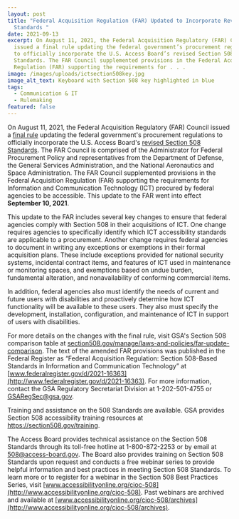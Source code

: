 ```yaml
---
layout: post
title: "Federal Acquisition Regulation (FAR) Updated to Incorporate Revised 508
  Standards "
date: 2021-09-13
excerpt: On August 11, 2021, the Federal Acquisition Regulatory (FAR) Council
  issued a final rule updating the federal government’s procurement regulations
  to officially incorporate the U.S. Access Board’s revised Section 508
  Standards. The FAR Council supplemented provisions in the Federal Acquisition
  Regulation (FAR) supporting the requirements for . . .
image: /images/uploads/ictsection508key.jpg
image_alt_text: Keyboard with Section 508 key highlighted in blue
tags:
  - Communication & IT
  - Rulemaking
featured: false
---
```

On August 11, 2021, the Federal Acquisition Regulatory (FAR) Council issued a [final rule](https://www.federalregister.gov/documents/2021/08/11/2021-16363/federal-acquisition-regulation-section-508-based-standards-in-information-and-communication) updating the federal government's procurement regulations to officially incorporate the U.S. Access Board's [revised Section 508 Standards](https://www.access-board.gov/ict/). The FAR Council is comprised of the Administrator for Federal Procurement Policy and representatives from the Department of Defense, the General Services Administration, and the National Aeronautics and Space Administration. The FAR Council supplemented provisions in the Federal Acquisition Regulation (FAR) supporting the requirements for Information and Communication Technology (ICT) procured by federal agencies to be accessible. This update to the FAR went into effect **September 10, 2021**.

This update to the FAR includes several key changes to ensure that federal agencies comply with Section 508 in their acquisitions of ICT. One change requires agencies to specifically identify which ICT accessibility standards are applicable to a procurement. Another change requires federal agencies to document in writing any exceptions or exemptions in their formal acquisition plans. These include exceptions provided for national security systems, incidental contract items, and features of ICT used in maintenance or monitoring spaces, and exemptions based on undue burden, fundamental alteration, and nonavailability of conforming commercial items.

In addition, federal agencies also must identify the needs of current and future users with disabilities and proactively determine how ICT functionality will be available to these users. They also must specify the development, installation, configuration, and maintenance of ICT in support of users with disabilities. 

For more details on the changes with the final rule, visit GSA's Section 508 comparison table at [section508.gov/manage/laws-and-policies/far-update-comparison](https://www.section508.gov/manage/laws-and-policies/far-update-comparison/). The text of the amended FAR provisions was published in the Federal Register as “Federal Acquisition Regulation: Section 508-Based Standards in Information and Communication Technology” at [www.federalregister.gov/d/2021-16363](http://www.federalregister.gov/d/2021-16363). For more information, contact the GSA Regulatory Secretariat Division at 1-202-501-4755 or [GSARegSec@gsa.gov](mailto:GSARegSec@gsa.gov).

Training and assistance on the 508 Standards are available. GSA provides Section 508 accessibility training resources at <https://section508.gov/training>. 

The Access Board provides technical assistance on the Section 508 Standards through its toll-free hotline at 1-800-872-2253 or by email at [508@access-board.gov](mailto:508@access-board.gov). The Board also provides training on Section 508 Standards upon request and conducts a free webinar series to provide helpful information and best practices in meeting Section 508 Standards. To learn more or to register for a webinar in the Section 508 Best Practices Series, visit [www.accessibilityonline.org/cioc-508](http://www.accessibilityonline.org/cioc-508). Past webinars are archived and available at [www.accessibilityonline.org/cioc-508/archives](http://www.accessibilityonline.org/cioc-508/archives).
